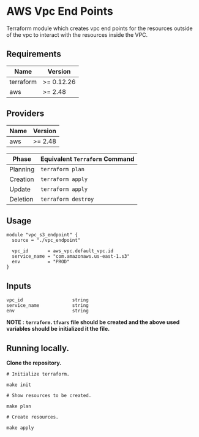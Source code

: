 # AWS Vpc End Points

Terraform module which creates vpc end points for the resources outside of the vpc to interact with the resources inside the VPC.

## Requirements

| Name      | Version    |
| --------- | ---------- |
| terraform | >= 0.12.26 |
| aws       | >= 2.48    |

## Providers

| Name | Version |
| ---- | ------- |
| aws  | >= 2.48 |

| Phase    | Equivalent `Terraform` Command |
| -------- | ------------------------------ |
| Planning | `terraform plan`               |
| Creation | `terraform apply`              |
| Update   | `terraform apply`              |
| Deletion | `terraform destroy`            |

## Usage

```
module "vpc_s3_endpoint" {
  source = "./vpc_endpoint"

  vpc_id       = aws_vpc.default_vpc.id
  service_name = "com.amazonaws.us-east-1.s3"
  env          = "PROD"
}
```

## Inputs

```
vpc_id                  string
service_name            string
env                     string
```

**NOTE : `terraform.tfvars` file should be created and the above used variables should be initialized it the file.**

## Running locally.

**Clone the repository.**

```
# Initialize terraform.

make init

# Show resources to be created.

make plan

# Create resources.

make apply

```
